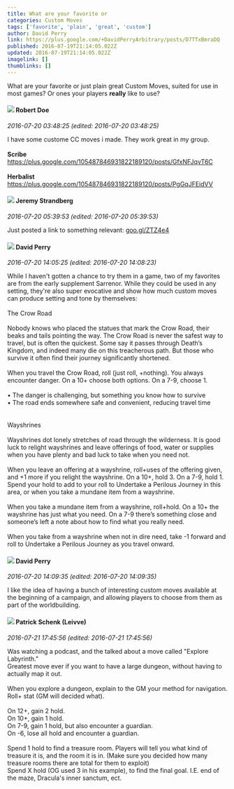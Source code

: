 ```yaml
---
title: What are your favorite or
categories: Custom Moves
tags: ['favorite', 'plain', 'great', 'custom']
author: David Perry
link: https://plus.google.com/+DavidPerryArbitrary/posts/D7TTxBmraDQ
published: 2016-07-19T21:14:05.022Z
updated: 2016-07-19T21:14:05.022Z
imagelink: []
thumblinks: []
---
```


What are your favorite or just plain great Custom Moves, suited for use in most games?  Or ones your players <b>really</b> like to use?
<div id='comment z13hvjny0oueeph2c22mgzlijknaup2ys04'>
  <h4><img src='{{site.baseurl}}//images/avatars/105487846931822189120_photo.jpg'> Robert Doe</h4>
      <p><cite>2016-07-20 03:48:25 (edited: 2016-07-20 03:48:25)</cite></p>
        <p>I have some custome CC moves i made. They work great in my group.<br /><br /><b>Scribe</b><br /><a href="https://plus.google.com/105487846931822189120/posts/GfxNFJqvT6C" class="ot-anchor">https://plus.google.com/105487846931822189120/posts/GfxNFJqvT6C</a><br /><br /><b>Herbalist</b><br /><a href="https://plus.google.com/105487846931822189120/posts/PgGqJFEidVV" class="ot-anchor">https://plus.google.com/105487846931822189120/posts/PgGqJFEidVV</a></p>
</div>
        

<div id='comment z13hvjny0oueeph2c22mgzlijknaup2ys04'>
  <h4><img src='{{site.baseurl}}//images/avatars/102595580176380683252_photo.jpg'> Jeremy Strandberg</h4>
      <p><cite>2016-07-20 05:39:53 (edited: 2016-07-20 05:39:53)</cite></p>
        <p>Just posted a link to something relevant: <a href="http://goo.gl/ZTZ4e4" class="ot-anchor">goo.gl/ZTZ4e4</a></p>
</div>
        

<div id='comment z13hvjny0oueeph2c22mgzlijknaup2ys04'>
  <h4><img src='{{site.baseurl}}//images/avatars/100235234777467665842_photo.jpg'> David Perry</h4>
      <p><cite>2016-07-20 14:05:25 (edited: 2016-07-20 14:08:23)</cite></p>
        <p>While I haven&#39;t gotten a chance to try them in a game, two of my favorites are from the early supplement Sarrenor. While they could be used in any setting, they&#39;re also super evocative and show how much custom moves can produce setting and tone by themselves:<br /><br />The Crow Road<br /><br />Nobody knows who placed the statues that mark the Crow Road, their beaks and tails pointing the way. The Crow Road is never the safest way to travel, but is often the quickest. Some say it passes through Death’s Kingdom, and indeed many die on this treacherous path. But those who survive it often find their journey significantly shortened.<br /><br />When you travel the Crow Road, roll (just roll, +nothing). You always encounter danger. On a 10+ choose both options. On a 7-9, choose 1.<br /><br />• The danger is challenging, but something you know how to survive<br />• The road ends somewhere safe and convenient, reducing travel time<br /><br /><br />Wayshrines<br /><br />Wayshrines dot lonely stretches of road through the wilderness. It is good luck to relight wayshrines and leave offerings of food, water or supplies when you have plenty and bad luck to take when you need not.<br /><br />When you leave an offering at a wayshrine, roll+uses of the offering given, and +1 more if you relight the wayshrine. On a 10+, hold 3. On a 7-9, hold 1. Spend your hold to add to your roll to Undertake a Perilous Journey in this area, or when you take a mundane item from a wayshrine.<br /><br />When you take a mundane item from a wayshrine, roll+hold. On a 10+ the wayshrine has just what you need. On a 7-9 there’s something close and someone’s left a note about how to find what you really need.<br /><br />When you take from a wayshrine when not in dire need, take -1 forward and roll to Undertake a Perilous Journey as you travel onward.</p>
</div>
        

<div id='comment z13hvjny0oueeph2c22mgzlijknaup2ys04'>
  <h4><img src='{{site.baseurl}}//images/avatars/100235234777467665842_photo.jpg'> David Perry</h4>
      <p><cite>2016-07-20 14:09:35 (edited: 2016-07-20 14:09:35)</cite></p>
        <p>I like the idea of having a bunch of interesting custom moves available at the beginning of a campaign, and allowing players to choose from them as part of the worldbuilding.</p>
</div>
        

<div id='comment z13hvjny0oueeph2c22mgzlijknaup2ys04'>
  <h4><img src='{{site.baseurl}}//images/avatars/117601525779363207299_photo.jpg'> Patrick Schenk (Leivve)</h4>
      <p><cite>2016-07-21 17:45:56 (edited: 2016-07-21 17:45:56)</cite></p>
        <p>Was watching a podcast, and the talked about a move called &quot;Explore Labyrinth.&quot;<br />Greatest move ever if you want to have a large dungeon, without having to actually map it out.<br /><br />When you explore a dungeon, explain to the GM your method for navigation. Roll+ stat (GM will decided what).<br /><br />On 12+, gain 2 hold.<br />On 10+, gain 1 hold.<br />On 7-9, gain 1 hold, but also encounter a guardian.<br />On -6, lose all hold and encounter a guardian.<br /><br />Spend 1 hold to find a treasure room. Players will tell you what kind of treasure it is, and the room it is in. (Make sure you decided how many treasure rooms there are total for them to exploit)<br />Spend X hold (OG used 3 in his example), to find the final goal. I.E. end of the maze, Dracula&#39;s inner sanctum, ect.</p>
</div>
        